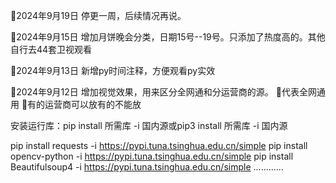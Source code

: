 🍔2024年9月19日 
停更一周，后续情况再说。

🍔2024年9月15日 
增加月饼晚会分类，日期15号--19号。只添加了热度高的。其他自行去44套卫视观看

🍔2024年9月13日 
新增py时间注释，方便观看py实效

🍔2024年9月12日 
增加视觉效果，用来区分全网通和分运营商的源。
  💚代表全网通用 🩶有的运营商可以放有的不能放



安装运行库：pip install 所需库 -i 国内源或pip3 install 所需库 -i 国内源

pip install requests -i https://pypi.tuna.tsinghua.edu.cn/simple
pip install opencv-python -i https://pypi.tuna.tsinghua.edu.cn/simple
pip install Beautifulsoup4 -i https://pypi.tuna.tsinghua.edu.cn/simple
............


